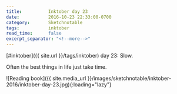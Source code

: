 ```yaml
---
title:          Inktober day 23
date:           2016-10-23 22:33:00-0700
category:       Sketchnotable
tags:           inktober
read_time:      false
excerpt_separator: "<!--more-->"
---
```

[#inktober]({{ site.url }}/tags/inktober) day 23: Slow.

Often the best things in life just take time.

![Reading book]({{ site.media_url }}/images/sketchnotable/inktober-2016/inktober-day-23.jpg){:loading="lazy"}

<!--more-->
